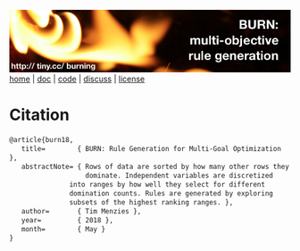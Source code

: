 
<a href="http://tiny.cc/burning"><img src="etc/img/burn.png"></a><br clear=all>
[home](http://tiny.cc/burning) | [doc](http://burn.github.io/src) | [code](https://github.com/burn/src) | [discuss](https://github.com/burn/src/issues) | [license](https://github.com/burn/src/blob/master/LICENSE.md)

# Citation


    @article{burn18,
       title=        { BURN: Rule Generation for Multi-Goal Optimization },
       abstractNote= { Rows of data are sorted by how many other rows they
                       dominate. Independent variables are discretized
    		       into ranges by how well they select for different
    		       domination counts. Rules are generated by exploring
    		       subsets of the highest ranking ranges. },
       author=       { Tim Menzies },
       year=         { 2018 },
       month=        { May }
    }

